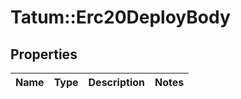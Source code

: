 # Tatum::Erc20DeployBody

## Properties
Name | Type | Description | Notes
------------ | ------------- | ------------- | -------------

